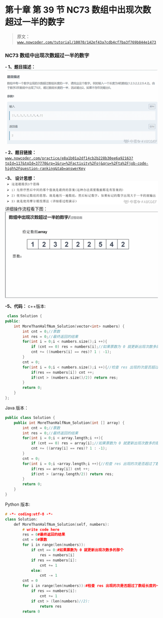 # 第十章 第 39 节 NC73 数组中出现次数超过一半的数字

> 原文：[`www.nowcoder.com/tutorial/10070/142ef43a7cdb4cf7ba3f769b844e1473`](https://www.nowcoder.com/tutorial/10070/142ef43a7cdb4cf7ba3f769b844e1473)

### NC73 数组中出现次数超过一半的数字

**- 1、题目描述：**
![图片说明](img/11b2aea3f8127cdb8cd69bd027fc115b.png "图片标题")

**- 2、题目链接：**
[`www.nowcoder.com/practice/e8a1b01a2df14cb2b228b30ee6a92163?tpId=117&tqId=37770&rp=1&ru=%2Factivity%2Foj&qru=%2Fta%2Fjob-code-high%2Fquestion-ranking&tab=answerKey`](https://www.nowcoder.com/practice/e8a1b01a2df14cb2b228b30ee6a92163?tpId=117&tqId=37770&rp=1&ru=%2Factivity%2Foj&qru=%2Fta%2Fjob-code-high%2Fquestion-ranking&tab=answerKey)

**-3、 设计思想：**
![图片说明](img/5cd747dbb333e448559f323b30ff569f.png "图片标题")
详细操作流程看下图：
![图片说明](img/f0cf3c64c1821632c177ed0367484788.png "图片标题")

**-5、代码：**
c++版本:

```cpp
 class Solution {
public:
    int MoreThanHalfNum_Solution(vector<int> numbers) {
        int cnt = 0;//票数
        int res = 0;//最终返回的结果
        for(int i = 0;i < numbers.size();i ++){
            if (cnt == 0) res = numbers[i];//如果票数为 0 就更新出现次数多的那个
            cnt += ((numbers[i] == res)? 1 : -1);
        }
        cnt = 0;
        for(int i = 0;i < numbers.size();i ++){//检查 res 出现的次是否超过了数组长度的一半
            if(res == numbers[i]) cnt ++;
            if(cnt > (numbers.size()/2)) return res;
        }
        return 0;
    }
};

```

Java 版本：

```cpp
public class Solution {
    public int MoreThanHalfNum_Solution(int [] array) {
        int cnt = 0;//票数
        int res = 0;//最终返回的结果
        for(int i = 0;i < array.length;i ++){
            if (cnt == 0) res = array[i];//如果票数为 0 就更新出现次数多的那个
            cnt += ((array[i] == res)? 1 : -1);
        }
        cnt = 0;
        for(int i = 0;i <array.length;i ++){//检查 res 出现的次是否超过了数组长度的一半
            if(res == array[i]) cnt ++;
            if(cnt > (array.length/2)) return res;
        }
        return 0;
    }
}
```

Python 版本:

```cpp
# -*- coding:utf-8 -*-
class Solution:
    def MoreThanHalfNum_Solution(self, numbers):
        # write code here
        res = 0#最终返回的结果
        cnt = 0#票数
        for i in range(len(numbers)):
            if cnt == 0:#如果票数为 0 就更新出现次数多的那个
                res = numbers[i]
            if res == numbers[i]:
                cnt += 1
            else:
                cnt -= 1
        cnt = 0        
        for i in range(len(numbers)):#检查 res 出现的次是否超过了数组长度的一半
            if res == numbers[i]:
                cnt += 1
            if cnt > (len(numbers)//2):
                return res
        return 0

```